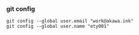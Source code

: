 ### git config

```
git config --global user.email "work@akawa.ink"
git config --global user.name "ety001"
```
